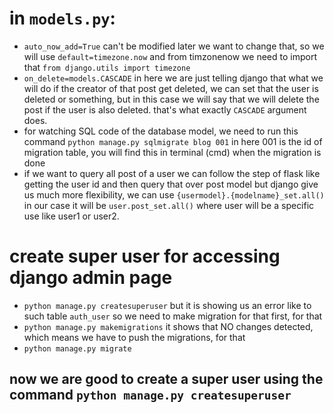 #   in `models.py`:
-   `auto_now_add=True` can't be modified later we want to change that, so we will use `default=timezone.now` and from timzonenow we need to import that `from django.utils import timezone`
-   `on_delete=models.CASCADE` in here we are just telling django that what we will do if the creator of that post get deleted, we can set that the user is deleted or something, but in this case we will say that we will delete the post if the user is also deleted. that's what exactly `CASCADE` argument does.
-   for watching SQL code of the database model, we need to run this command `python manage.py sqlmigrate blog 001` in here 001 is the id of migration table, you will find this in terminal (cmd) when the migration is done
-   if we want to query all post of a user we can follow the step of flask like getting the user id and then query that over post model but django give us much more flexibility, we can use `{usermodel}.{modelname}_set.all()` in our case it will be `user.post_set.all()` where user will be a specific use like user1 or user2. 


#   create super user for accessing django admin page
-   `python manage.py createsuperuser`
    but it is showing us an error like to such table `auth_user` so we need to make migration for that first, for that
-   `python manage.py makemigrations`
    it shows that NO changes detected, which means we have to push the migrations, for that
-   `python manage.py migrate`

## now we are good to create a super user using the command `python manage.py createsuperuser`